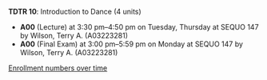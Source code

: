 **TDTR 10**: Introduction to Dance (4 units)

- **A00** (Lecture) at 3:30 pm–4:50 pm on Tuesday, Thursday at SEQUO 147 by Wilson, Terry A. (A03223281)
- **A00** (Final Exam) at 3:00 pm–5:59 pm on Monday at SEQUO 147 by Wilson, Terry A. (A03223281)

[Enrollment numbers over time](./TDTR10.tsv)

